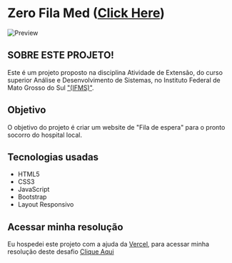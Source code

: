 # Zero Fila Med ([Click Here](https://zero-fila-med.vercel.app/))

![Preview](./img/preview-desktop.png)

## SOBRE ESTE PROJETO!

Este é um projeto proposto na disciplina Atividade de Extensão, do curso superior Análise e Desenvolvimento de Sistemas, no Instituto Federal de Mato Grosso do Sul ["(IFMS)"](https://www.ifms.edu.br/campi/campus-tres-lagoas).

## Objetivo

O objetivo do projeto é criar um website de "Fila de espera" para o pronto socorro do hospital local.

## Tecnologias usadas

- HTML5
- CSS3
- JavaScript
- Bootstrap
- Layout Responsivo

## Acessar minha resolução

Eu hospedei este projeto com a ajuda da [Vercel](https://vercel.com/), para acessar minha resolução deste desafio [Clique Aqui](https://zero-fila-med.vercel.app/)
